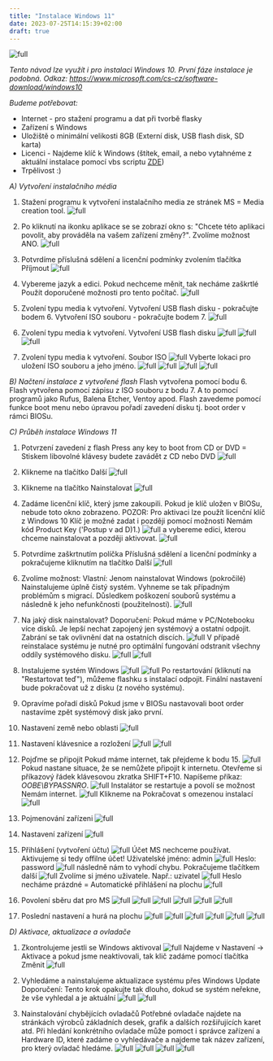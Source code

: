 ```yaml
---
title: "Instalace Windows 11"
date: 2023-07-25T14:15:39+02:00
draft: true
---
```


![full](1.png)

*Tento návod lze využít i pro instalaci Windows 10. První fáze instalace je podobná.*
*Odkaz: https://www.microsoft.com/cs-cz/software-download/windows10* 


*Budeme potřebovat:*
- Internet - pro stažení programu a dat při tvorbě flasky
- Zařízení s Windows
- Uložiště o minimální velikosti 8GB (Externí disk, USB flash disk, SD karta)
- Licenci - Najdeme klíč k Windows (štítek, email, a nebo vytahnéme z aktuální instalace pomocí vbs scriptu [ZDE](cdkey.vbs))
- Trpělivost :)


*A) Vytvoření instalačního média*
1. Stažení programu k vytvoření instalačního media ze stránek MS = Media creation tool.
![full](2.png)

2. Po kliknutí na ikonku aplikace se se zobrazí okno s: "Chcete této aplikaci povolit, aby prováděla na vašem zařízení změny?". Zvolíme možnost ANO.
![full](3.png)

3. Potvrdíme příslušná sdělení a licenční podmínky zvolením tlačítka Příjmout
![full](4.png)

4. Vybereme jazyk a edici. Pokud nechceme měnit, tak necháme zaškrtlé Použít doporučené možnosti pro tento počítač.
![full](5.png)

5. Zvolení typu media k vytvoření.
Vytvoření USB flash disku - pokračujte bodem 6.
Vytvoření ISO souboru - pokračujte bodem 7.
![full](6.png)

6. Zvolení typu media k vytvoření.
Vytvoření USB flash disku
![full](7.png)
![full](8.png)
![full](9.png)

7. Zvolení typu media k vytvoření.
Soubor ISO
![full](10.png)
Vyberte lokaci pro uložení ISO souboru a jeho jméno.
![full](11.png)
![full](12.png)
![full](13.png)
![full](14.png)

*B) Načtení instalace z vytvořené flash*
Flash vytvořena pomocí bodu 6. Flash vytvořena pomocí zápisu z ISO souboru z bodu 7. A to pomocí programů jako Rufus, Balena Etcher, Ventoy apod.
Flash zavedeme pomocí funkce boot menu nebo úpravou pořadí zavedení disku tj. boot order v rámci BIOSu.

*C) Průběh instalace Windows 11*
1. Potvrzení zavedení z flash
Press any key to boot from CD or DVD = Stiskem libovolné klávesy budete zavádět z CD nebo DVD
![full](15.png)

2. Klikneme na tlačítko Další
![full](16.png)

3. Klikneme na tlačítko Nainstalovat
![full](17.png)

4. Zadáme licenční klíč, který jsme zakoupili. Pokud je klíč uložen v BIOSu, nebude toto okno zobrazeno.
POZOR: Pro aktivaci lze použít licenční klíč z Windows 10
Klíč je možné zadat i později pomocí možnosti Nemám kód Product Key ('Postup v ad D)1.)
![full](18.png)
a vybereme edici, kterou chceme nainstalovat a později aktivovat.
![full](19.png)

5. Potvrdíme zaškrtnutím políčka Příslušná sdělení a licenční podmínky a pokračujeme kliknutím na tlačítko Další
![full](20.png)

6. Zvolíme možnost: Vlastní: Jenom nainstalovat Windows (pokročilé)
Nainstalujeme úplně čistý systém. Vyhneme se tak případným problémům s migrací. Důsledkem poškození souborů systému a následně k jeho nefunkčnosti (použitelnosti).
![full](21.png)

7. Na jaký disk nainstalovat?
Doporučení: Pokud máme v PC/Notebooku více disků. Je lepší nechat zapojený jen systémový a ostatní odpojit. Zabrání se tak ovlivnění dat na ostatních discích.
![full](22.png) 
V případě reinstalace systému je nutné pro optimální fungování odstranit všechny oddíly systémového disku.
![full](23.png)
![full](24.png)

8. Instalujeme systém Windows
![full](25.png)
![full](26.png)
Po restartování (kliknutí na "Restartovat teď"), můžeme flashku s instalací odpojit. Finální nastavení bude pokračovat už z disku (z nového systému).

9. Opravíme pořadí disků
Pokud jsme v BIOSu nastavovali boot order nastavíme zpět systémový disk jako první.

10. Nastavení země nebo oblasti
![full](27.png)

11. Nastavení klávesnice a rozložení
![full](28.png)
![full](29.png)

12. Pojďme se připojit
Pokud máme internet, tak přejdeme k bodu 15.
![full](30.png)
Pokud nastane situace, že se nemůžete připojit k internetu.
Otevřeme si příkazový řádek klávesovou zkratka SHIFT+F10. Napíšeme příkaz: *OOBE\BYPASSNRO*.
![full](31.png)
Instalátor se restartuje a povolí se možnost Nemám internet.
![full](32.png)
Klikneme na Pokračovat s omezenou instalací
![full](33.png)

13. Pojmenování zařízeni
![full](34.png)

14. Nastavení zařízení
![full](35.png)

15. Přihlášení (vytvoření účtu)
![full](36.png)
Účet MS nechceme používat. Aktivujeme si tedy offilne účet!
Uživatelské jméno: admin
![full](37.png)
Heslo: password
![full](38.png)
následně nám to vyhodí chybu. Pokračujeme tlačítkem další
![full](39.png)
Zvolíme si jméno uživatele. Např.: uzivatel
![full](40.png)
Heslo necháme prázdné = Automatické přihlášení na plochu
![full](41.png)

16. Povolení sběru dat pro MS
![full](42.png)
![full](43.png)
![full](44.png)
![full](45.png)
![full](46.png)
![full](47.png)

17. Poslední nastavení a hurá na plochu
![full](48.png)
![full](49.png)
![full](50.png)
![full](51.png)
![full](52.png)
![full](53.png)

*D) Aktivace, aktualizace a ovladače*
1. Zkontrolujeme jestli se Windows aktivoval
![full](54.png)
Najdeme v Nastavení -> Aktivace
a pokud  jsme neaktivovali, tak klič zadáme pomocí tlačítka Změnit 
![full](55.png)

2. Vyhledáme a nainstalujeme aktualizace systému přes Windows Update
Doporučení: Tento krok opakujte tak dlouho, dokud se systém neřekne, že vše vyhledal a je aktuální
![full](56.png)
![full](57.png)

3. Nainstalování chybějících ovladačů
Potřebné ovladače najdete na stránkách výrobců základních desek, grafik a dalších rozšiřujících karet atd.
Při hledání konkrétního ovladače může pomoct i správce zařízení a Hardware ID, které zadáme o vyhledávače a najdeme tak název zařízení, pro který ovladač hledáme.
![full](58.png)
![full](59.png)
![full](60.png)
![full](61.png)